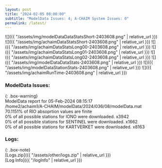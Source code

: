 ```yaml
---
layout: post
title: "2024-02-05 08:00:00"
subtitle: "ModelData Issues: 4; A-CHAIM System Issues: 0"
permalink: /latest/
---
```


![]({{ "/assets/img/modelDataDataStatsShort-2403608.png" | relative_url }})
![]({{ "/assets/img/achaimDataStatsShort-2403608.png" | relative_url }})
![]({{ "/assets/img/achaimDataStatsLong00-2403608.png" | relative_url }})
![]({{ "/assets/img/achaimDataStatsLong01-2403608.png" | relative_url }})
![]({{ "/assets/img/achaimDataStatsLong02-2403608.png" | relative_url }})
![]({{ "/assets/img/modelDataDataStats-2403608.png" | relative_url }})
![]({{ "/assets/img/modelDataStationStats-2403608.png" | relative_url }})
![]({{ "/assets/img/achaimRunTime-2403608.png" | relative_url }})


### ModelData Issues:  
  
{: .box-warning}  
 ModelData report for 05-Feb-2024 08:15:17   
 /home2/achaim1/A-CHAIM/modelData/2024/036/08/modelData.mat   
 70.1151% of RIO absoprtion values are finite   
 0% of all possible stations for IONO were downloaded. x3942   
 0% of all possible stations for SENTINEL were downloaded. x1662   
 0% of all possible stations for KARTVERKET were downloaded. x8163   
  


### Logs:  
  
{: .box-note}  
[Logs.zip]({{ "/assets/other/logs.zip" | relative_url }})  
[Log Info]({{ "/logInfo" | relative_url }})  

